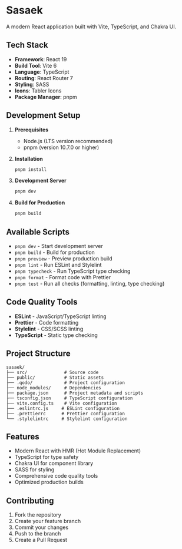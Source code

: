 # Sasaek

A modern React application built with Vite, TypeScript, and Chakra UI.

## Tech Stack

- **Framework**: React 19
- **Build Tool**: Vite 6
- **Language**: TypeScript
- **Routing**: React Router 7
- **Styling**: SASS
- **Icons**: Tabler Icons
- **Package Manager**: pnpm

## Development Setup

1. **Prerequisites**

   - Node.js (LTS version recommended)
   - pnpm (version 10.7.0 or higher)

2. **Installation**

   ```bash
   pnpm install
   ```

3. **Development Server**

   ```bash
   pnpm dev
   ```

4. **Build for Production**
   ```bash
   pnpm build
   ```

## Available Scripts

- `pnpm dev` - Start development server
- `pnpm build` - Build for production
- `pnpm preview` - Preview production build
- `pnpm lint` - Run ESLint and Stylelint
- `pnpm typecheck` - Run TypeScript type checking
- `pnpm format` - Format code with Prettier
- `pnpm test` - Run all checks (formatting, linting, type checking)

## Code Quality Tools

- **ESLint** - JavaScript/TypeScript linting
- **Prettier** - Code formatting
- **Stylelint** - CSS/SCSS linting
- **TypeScript** - Static type checking

## Project Structure

```
sasaek/
├── src/              # Source code
├── public/           # Static assets
├── .qodo/            # Project configuration
├── node_modules/     # Dependencies
├── package.json      # Project metadata and scripts
├── tsconfig.json     # TypeScript configuration
├── vite.config.ts    # Vite configuration
├── .eslintrc.js     # ESLint configuration
├── .prettierrc      # Prettier configuration
└── .stylelintrc     # Stylelint configuration
```

## Features

- Modern React with HMR (Hot Module Replacement)
- TypeScript for type safety
- Chakra UI for component library
- SASS for styling
- Comprehensive code quality tools
- Optimized production builds

## Contributing

1. Fork the repository
2. Create your feature branch
3. Commit your changes
4. Push to the branch
5. Create a Pull Request
